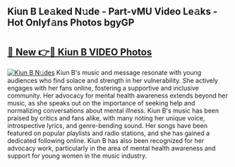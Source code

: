 ## Kiun B Le𝚊ked N𝚞de - Part-vMU Video Le𝚊ks - Hot Onlyf𝚊ns Photos bgyGP

# <h2><a href="http://ab73364.deff.icu/?id=Kiun+B">🔗 New 👉🔴 Kiun B VIDEO Photos</a></h2>

[![Kiun B N𝚞des](https://i.imgur.com/rIISA9y.gif)](http://ab73364.deff.icu/?id=Kiun+B)
Kiun B's music and message resonate with young audiences who find solace and strength in her vulnerability. She actively engages with her fans online, fostering a supportive and inclusive community. Her advocacy for mental health awareness extends beyond her music, as she speaks out on the importance of seeking help and normalizing conversations about mental illness. Kiun B's music has been praised by critics and fans alike, with many noting her unique voice, introspective lyrics, and genre-bending sound. Her songs have been featured on popular playlists and radio stations, and she has gained a dedicated following online. Kiun B has also been recognized for her advocacy work, particularly in the area of mental health awareness and support for young women in the music industry.
